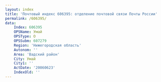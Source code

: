 ```yaml
---
layout: index
title: 'Почтовый индекс 606395: отделение почтовой связи Почты России'
permalink: /606395/
data:
    Index: 606395
    OPSName: Умай
    OPSType: О
    OPSSubm: 607279
    Region: 'Нижегородская область'
    Autonom: ''
    Area: 'Вадский район'
    City: Умай
    City1: ''
    ActDate: '20060623'
    IndexOld: ''
---
```

